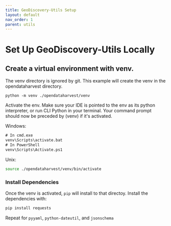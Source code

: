 ```yaml
---
title: GeoDiscovery-Utils Setup
layout: default
nav_order: 1
parent: utils
---
```


# Set Up GeoDiscovery-Utils Locally

## Create a virtual environment with venv.

The venv directory is ignored by git.
This example will create the venv in the opendataharvest directory. 

`python -m venv ./opendataharvest/venv`

Activate the env. 
Make sure your IDE is pointed to the env as its python interpreter,
or run CLI Python in your terminal. 
Your command prompt should now be preceded by (venv) if it's activated.

Windows:

```cmd
# In cmd.exe
venv\Scripts\activate.bat
# In PowerShell
venv\Scripts\Activate.ps1
```

Unix: 

```bash
source ./opendataharvest/venv/bin/activate
```

### Install Dependencies

Once the venv is activated, `pip` will install to that directoy. Install the dependencies with:

```bash
pip install requests
```

Repeat for `pyyaml`, `python-dateutil`, and `jsonschema`
